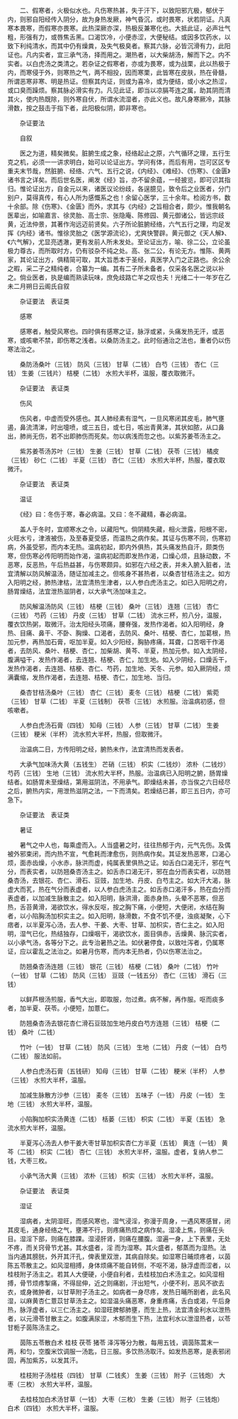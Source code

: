 <!-- { "loadSidebar": true } -->
　　二、假寒者，火极似水也。凡伤寒热甚，失于汗下，以致阳邪亢极，郁伏于内，则邪自阳经传入阴分，故为身热发厥，神气昏沉，或时畏寒，状若阴证。凡真寒本畏寒，而假寒亦畏寒。此热深厥亦深，热极反兼寒化也。大抵此证，必声壮气粗，形强有力，或唇焦舌黑。口渴饮冷，小便赤涩，大便秘结。或因多饮药水，以致下利纯清水，而其中仍有燥粪，及失气极臭者。察其六脉，必皆沉滑有力，此阳证也。凡内实者，宜三承气汤，择而用之。潮热者，以大柴胡汤，解而下之。内不实者。以白虎汤之类清之。若杂证之假寒者，亦或为畏寒，或为战栗，此以热极于内，而寒侵于外，则寒热之气，两不相投，因而寒栗，此皆寒在皮肤，热在骨髓，所谓恶寒非寒、明是热证。但察其内证，则或为喜冷，或为便结，或小水之热涩，或口臭而躁烦。察其脉必滑实有力。凡见此证，即当以凉膈芩连之属，助其阴而清其火，使内热既除，则外寒自伏，所谓水流湿者，亦此义也。故凡身寒厥冷，其脉滑数，按之鼓击于指下者，此阳极似阴，即非寒也。

　　杂证要法

　　自叙

　　医之为道，精矣微矣。脏腑生成之象，经络起止之原，六气循环之理，五行生克之机，必须一一讲求明白，始可以论证出方。学问有体，而后有用，岂可区区专重夫末节哉，然脏腑、经络、六气、五行之说，《内经》、《难经》、《伤寒》、《金匮》诸书言之详矣。而后世名医，阐发《经》旨，亦不留余蕴，一经披览，即可识其指归。惟论证出方，自金元以来，诸医议论纷歧，各逞臆见，致令后之业医者，分门别户，莫得真传，有心人所为感慨系之也！余留心医学，三十余年。检阅方书，数十余部。除《伤寒》、《金匮》而外，求其与《内经》之旨相合者，颇少。惟我朝名医辈出，如喻嘉言、徐灵胎、高士宗、张隐庵、陈修园、黄元御诸公，皆远宗歧黄，近法仲景，其著作洵远迈前贤矣。六子所论脏腑经络，六气五行之理，均足发挥《内经》诸书。惟徐灵胎之《医学源流论》，尤爽快警辟。黄元御之《天人解》、《六气解》，尤显亮透澈，更有发前人所未发处。至论证出方，喻、徐二公，立论虽极力尊古，而所取时方，仍有驳杂不纯之处。高、张二公，有论无方。惟陈、黄两家，其论证出方，俱精简可取，其大旨悉本于圣经，真医学入门之正路也。余公余之暇，采二子之精纯者，合纂为一编。其有二子所未备者，仅采各名医之说以补之。倘业医者，执是编而熟读玩味，庶免歧路亡羊之叹也夫！光绪二十一年岁在乙未二月朔日云阁氏自叙

　　杂证要法　表证类

　　感寒

　　感寒者，触受风寒也。四时俱有感寒之证，脉浮或紧，头痛发热无汗，或恶寒，或咳嗽不禁，即伤寒之浅者。以桑防汤主之。此时俗通治之法也，重者仍以伤寒法治之。

　　桑防汤桑叶（三钱） 防风（三钱） 甘草（二钱） 白芍（三钱） 杏仁（三钱） 生姜（三钱片） 桔梗（二钱） 水煎大半杯，温服，覆衣取微汗。

　　杂证要法　表证类

　　伤风

　　伤风者，中虚而受外感也。其人肺经素有湿气，一旦风寒闭其皮毛，肺气壅遏，鼻流清涕，时出嚏喷，或三五日，或七日，咳出青黄涕，其状如脓，从口鼻出，肺尚无伤，若不出即肺伤而死矣。勿以病浅而忽之也。以紫苏姜苓汤主之。

　　紫苏姜苓汤苏叶（三钱） 生姜（三钱） 甘草（二钱） 茯苓（三钱） 橘皮（三钱） 砂仁（二钱） 半夏（三钱） 杏仁（三钱） 水煎大半杯，热服，覆衣取微汗。

　　杂证要法　表证类

　　温证

　　《经》曰：冬伤于寒，春必病温。又曰：冬不藏精，春必病温。

　　盖人于冬时，宜顺寒水之令，以藏阳气。倘阴精失藏，相火泄露，阳根不密，火旺水亏，津液被伤，及至春夏受感，而温热之病作矣。其证与伤寒不同，伤寒初病，外虽受邪，而内本无热。温病初起，即内外俱热，其头痛发热自汗，颇类伤寒，但伤寒必传阳明而始作渴，温病初起而即发热作渴，口燥心烦，且脉动数，不恶寒，反恶热，午后热益甚，与伤寒颇异。如邪在六经之表，并未入腑入脏者，法宜清解以防风解温汤，随证加减主之。但咳身不甚热者，以桑杏甘桔汤主之。如方入阳明之经，肺热津枯，法宜清热生津者，以人参白虎汤主之。如已入阳明之府，肠胃燥结，法宜泄热滋阴者，以大承气汤加味主之。

　　防风解温汤防风（三钱） 桔梗（三钱） 桑叶（三钱） 连翘（三钱） 杏仁（三钱） 芍药（三钱） 丹皮（三钱） 甘草（二钱） 流水三杯，煎八分，温服，覆衣饮热粥，取微汗。治太阳经头项痛，腰脊强，发热作渴者。如入阳明经，身热、目痛、鼻干、不卧、胸燥、口渴者，去防风、桑叶、桔梗、杏仁，加葛根，热加元参，再热加石膏，呕加半夏。如入少阳经，胸胁疼痛，耳聋，口苦咽干作渴者，去防风、桑叶、桔梗、杏仁，加柴胡、黄芩、半夏，热加元参。如入太阴经，腹满嗌干，发热作渴者，去连翘、桔梗、杏仁，加生地。如入少阴经，口燥舌干，发热作渴者，去连翘、桔梗、杏仁、芍药，加生地、天冬、元参。如入厥阴经，烦满囊缩，发热作渴者，去连翘、桔梗、杏仁，加生地、当归。

　　桑杏甘桔汤桑叶（三钱） 杏仁（三钱） 麦冬（三钱） 桔梗（二钱） 紫菀（三钱） 甘草（二钱） 半夏（三钱制） 茯苓（三钱） 水煎服。治温病初感，但咳嗽者。

　　人参白虎汤石膏（四钱） 知母（三钱） 人参（三钱） 甘草（二钱） 生姜（三钱） 粳米（半杯） 流水煎大半杯，热服，但取微汗。

　　治温病二日，方传阳明之经，腑热未作，法宜清热而发表者。

　　大承气加味汤大黄（五钱生） 芒硝（三钱） 枳实（二钱炒） 浓朴（二钱炒） 芍药（三钱） 生地（三钱） 流水煎大半杯，热服。治温病已入阳明之腑，肠胃燥结者。如肠胃未至燥结，第用滋阴法，不用承气。即燥结未甚，亦当俟之六日经尽之后，腑热内实，用泄热滋阴之法，一下而清矣。若燥结已甚，即三五日内，亦可急下。

　　杂证要法　表证类

　　暑证

　　暑气之中人也，每乘虚而入。人当盛暑之时，往往热郁于内，元气先伤。及偶被外邪束闭，而内热不宣，气愈耗而津愈伤，则热病作矣。其证发热恶寒，口渴心烦，面赤齿燥，小水赤，脉洪而虚，纯属表里俱热之证。如舌白口渴无汗，邪在气分，而表实者，以防翘桑杏汤主之。如舌赤口渴无汗，邪在血分而表实者，以防翘桑杏汤，去银花、杏仁、滑石、豆豉，加生地、丹皮、白芍主之。如大汗大渴，脉虚大而芤，热在气分而表虚者，以人参白虎汤主之。如舌赤口渴汗多，热在血分而表虚者，以加减生脉散主之。如入阳明，脉洪滑，面赤身热，头晕不恶寒，但恶热，舌苔黄滑，渴欲饮水，得水反呕，按之胸下痛，小便短，大便闭，水结在胸者，以小陷胸汤加枳实主之。如入阳明，脉滑数，不食不饥不便，浊痰凝聚，心下痞者，以半夏泻心汤，去人参、干姜、大枣、甘草、加枳实，杏仁主之。如入阳明，湿气已化，热结独存，口燥咽干，渴欲饮水，面目俱赤，舌燥黄、脉沉实者，以小承气汤，各等分下之。此专治暑热之法。如伏暑停食，以致吐泻者，仍属寒证，应以霍乱之法治之。如暑月伤寒，而内本无热者，仍以伤寒法治之。

　　防翘桑杏汤连翘（三钱） 银花（三钱） 桔梗（二钱） 桑叶（二钱） 竹叶（一钱） 甘草（二钱） 防风（三钱） 豆豉（一钱五分） 杏仁（三钱） 滑石（三钱）

　　以鲜芦根汤煎服，香气大出，即取服，勿过煮。病不解，再作服。呕而痰多者，加半夏、茯苓。小便短，加薏仁。

　　防翘桑杏汤去银花杏仁滑石豆豉加生地丹皮白芍方连翘（三钱） 桔梗（二钱） 桑叶（二钱）

　　竹叶（一钱） 甘草（二钱） 防风（三钱） 生地（二钱） 丹皮（一钱） 白芍（二钱） 服法如前。

　　人参白虎汤石膏（五钱研） 知母（三钱） 甘草（二钱） 粳米（半杯） 人参（三钱） 水煎大半杯，温服。

　　加减生脉散方沙参（三钱） 麦冬（三钱） 五味子（一钱） 丹皮（一钱） 生地（三钱） 水煎大半杯，温服。

　　小陷胸加枳实汤黄连（二钱） 栝蒌（三钱） 枳实（二钱） 半夏（五钱） 急流水煎大半杯，温服。

　　半夏泻心汤去人参干姜大枣甘草加枳实杏仁方半夏（五钱） 黄连（一钱） 黄芩（二钱） 枳实（二钱） 杏仁（三钱） 水煎大半杯，温服。虚者，复纳人参二钱，大枣三枚。

　　小承气汤大黄（三钱） 浓朴（三钱） 枳实（三钱） 水煎大半杯，温服。

　　杂证要法　表证类

　　湿证

　　湿病者，太阴湿旺，而感风寒也，湿气浸淫，弥漫于周身，一遇风寒感冒，闭其皮毛，通身经络之气，壅滞不行，则疼痛热烦之病作矣。湿凌上焦，则痛在头目。湿淫下部，则痛在膝踝。湿浸肝肾，则痛在腰腹。湿遍一身，上下表里，无处不疼，而关窍骨节尤甚。其水盛者，淫 而为湿寒。其火盛者，郁蒸而为湿热。法当内通其膀胱，外开其汗孔，俾表里双泄，其病自除矣。如湿寒日晡烦疼者，以茵陈五苓散主之。如风湿相搏，身体烦痛不能自转侧，不呕不渴，脉浮虚而涩者，以桂枝附子汤主之。若其人大便硬，小便自利者，去桂枝加白术汤主之。如风湿相搏，骨节烦疼掣痛，不得屈伸，近之则痛剧，汗出短气，小便不利，恶风不欲去衣，或身微肿者，以甘草附子汤主之。如病者一身尽疼，发热日晡所剧者，此名风湿，以麻黄杏仁薏苡甘草汤主之。如湿温头痛恶寒，身重疼痛，舌白或渴，午后身热，脉浮虚者，以三仁汤主之。如湿旺脾郁肺壅，而生上热，法宜清金利水以泄热者，以元滑苓甘散主之。如腹满尿涩，木郁而生下热，法宜利水以泄湿热者，以苓甘栀子茵陈汤主之。

　　茵陈五苓散白术 桂枝 茯苓 猪苓 泽泻等分为散，每用五钱，调茵陈蒿末一两，和匀，空腹米饮调服一汤匙，日三服。多饮热汤取汗。如发热恶寒，是表邪闭固，再加紫苏，以发其汗。

　　桂枝附子汤桂枝（四钱） 甘草（二钱炙） 生姜（三钱） 附子（三钱炮） 大枣（三枚） 水煎大半杯，温服。

　　去桂枝加白术汤甘草（一钱） 大枣（三枚） 生姜（三钱） 附子（三钱炮） 白术（四钱） 水煎大半杯，温服。

